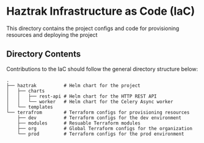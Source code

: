# Haztrak Infrastructure as Code (IaC)

This directory contains the project configs and code for provisioning resources and deploying the project

## Directory Contents

Contributions to the IaC should follow the general directory structure below:

```
.
├── haztrak          # Helm chart for the project
│   ├── charts
│   │   ├── rest-api # Helm chart for the HTTP REST API
│   │   └── worker   # Helm chart for the Celery Async worker
│   └── templates
└── terrafrom        # Terraform configs for provisioning resources
    ├── dev          # Terraform configs for the dev environment
    ├── modules      # Resuable Terraform modules
    ├── org          # Global Terraform configs for the organization
    └── prod         # Terraform configs for the prod environment

```
